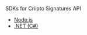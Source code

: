 SDKs for Criipto Signatures API

- [Node.js](https://github.com/criipto/criipto-signatures-sdk/tree/master/packages/nodejs/)
- [.NET (C#)](https://github.com/criipto/criipto-signatures-sdk/tree/master/packages/dotnet/)